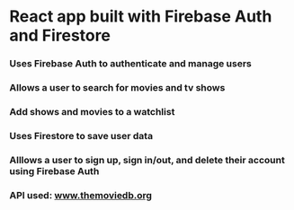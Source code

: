 
# React app built with Firebase Auth and Firestore
### Uses Firebase Auth to authenticate and manage users
### Allows a user to search for movies and tv shows
### Add shows and movies to a watchlist
### Uses Firestore to save user data
### Alllows a user to sign up, sign in/out, and delete their account using Firebase Auth
### API used: www.themoviedb.org 
